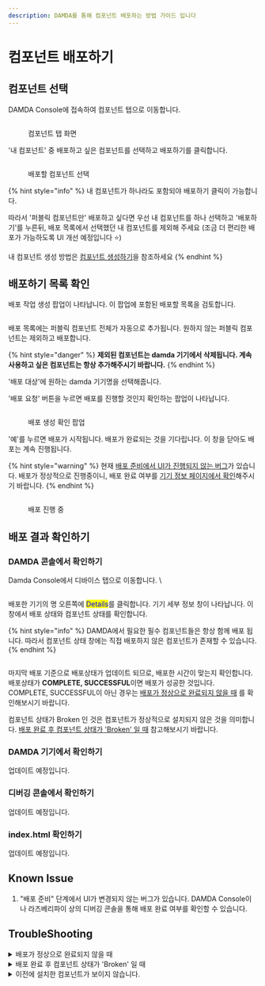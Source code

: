 ```yaml
---
description: DAMDA를 통해 컴포넌트 배포하는 방법 가이드 입니다
---
```


# 컴포넌트 배포하기

## 컴포넌트 선택

DAMDA Console에 접속하여 컴포넌트 탭으로 이동합니다.

<figure><img src="../../../.gitbook/assets/image (7) (2).png" alt=""><figcaption><p>컴포넌트 탭 화면</p></figcaption></figure>

'내 컴포넌트' 중 배포하고 싶은 컴포넌트를 선택하고 배포하기를 클릭합니다.

<figure><img src="../../../.gitbook/assets/image (3).png" alt=""><figcaption><p>배포할  컴포넌트 선택</p></figcaption></figure>

{% hint style="info" %}
내 컴포넌트가 하나라도 포함되야 배포하기 클릭이 가능합니다.&#x20;

따라서 '퍼블릭 컴포넌트만' 배포하고 싶다면 우선 내 컴포넌트를 하나 선택하고 '배포하기'를 누른뒤, 배포 목록에서 선택했던 내 컴포넌트를 제외해 주세요 (조금 더 편리한 배포가 가능하도록 UI 개선 예정입니다 :star:)

내 컴포넌트 생성 방법은 [컴포넌트 생성하기](undefined.md)을 참조하세요
{% endhint %}

## 배포하기 목록 확인

배포 작업 생성 팝업이 나타납니다. 이 팝업에 포함된 배포할 목록을 검토합니다.

<figure><img src="../../../.gitbook/assets/image (39).png" alt=""><figcaption></figcaption></figure>

배포 목록에는 퍼블릭 컴포넌트 전체가 자동으로 추가됩니다. 원하지 않는 퍼블릭 컴포넌트는 제외하고 배포합니다.

{% hint style="danger" %}
**제외된 컴포넌트는 damda 기기에서 삭제됩니다. 계속 사용하고 싶은 컴포넌트는 항상 추가해주시기 바랍니다.**
{% endhint %}

'배포 대상'에 원하는 damda 기기명을 선택해줍니다.&#x20;

'배포 요청' 버튼을 누르면 배포를 진행할 것인지 확인하는 팝업이 나타납니다.

<figure><img src="../../../.gitbook/assets/image (8).png" alt=""><figcaption><p>배포 생성 확인 팝업</p></figcaption></figure>

'예'를 누르면 배포가 시작됩니다. 배포가 완료되는 것을 기다립니다. 이 창을 닫아도 배포는 계속 진행됩니다.

{% hint style="warning" %}
현재 [배포 준비에서 UI가 진행되지 않는 버그](undefined-1.md#known-issue)가 있습니다. 배포가 정상적으로 진행중이니, 배포 완료 여부를 [기기 정보 페이지에서 확인](undefined-1.md#damda)해주시기 바랍니다.
{% endhint %}

<figure><img src="../../../.gitbook/assets/image (7) (6).png" alt=""><figcaption><p>배포 진행 중</p></figcaption></figure>

## 배포 결과 확인하기

### DAMDA 콘솔에서 확인하기&#x20;

Damda Console에서 디바이스 탭으로 이동합니다. \


<figure><img src="../../../.gitbook/assets/image (31).png" alt=""><figcaption></figcaption></figure>

배포한 기기의 명 오른쪽에 <mark style="color:blue;">Details</mark>를 클릭합니다. 기기 세부 정보 창이 나타납니다. 이 창에서 배포 상태와 컴포넌트 상태를 확인합니다.

{% hint style="info" %}
DAMDA에서 필요한 필수 컴포넌트들은 항상 함께 배포 됩니다. 따라서 컴포넌트 상태 창에는 직접 배포하지 않은 컴포넌트가 존재할 수 있습니다.
{% endhint %}

<figure><img src="../../../.gitbook/assets/image (14).png" alt=""><figcaption></figcaption></figure>

마지막 배포 기준으로 배포상태가 업데이트 되므로, 배포한 시간이 맞는지 확인합니다. \
배포상태가 **COMPLETE, SUCCESSFUL**이면 배포가 성공한 것입니다. \
COMPLETE, SUCCESSFUL이 아닌 경우는 [배포가 정상으로 완료되지 않을 때](undefined-1.md#undefined-4) 를 확인해보시기 바랍니다.

컴포넌트 상태가 Broken 인 것은 컴포넌트가 정상적으로 설치되지 않은 것을 의미합니다. [배포 완료 후 컴포넌트 상태가 'Broken' 일 때](undefined-1.md#broken)  참고해보시기 바랍니다.

### DAMDA 기기에서 확인하기

업데이트 예정입니다.

### 디버깅 콘솔에서 확인하기

업데이트 예정입니다.

### index.html 확인하기

업데이트 예정입니다.



## Known Issue

1. "배포 준비" 단계에서 UI가 변경되지 않는 버그가 있습니다. DAMDA Console이나 라즈베리파이 상의 디버깅 콘솔을 통해 배포 완료 여부를 확인할 수 있습니다.

## TroubleShooting

<details>

<summary>배포가 정상으로 완료되지 않을 때</summary>

다양한 원인으로 배포가 실패할 수 있습니다.&#x20;

우선 damda 기기(라즈베리파이)가 **인터넷에 접속되어 있는지** 확인합니다.&#x20;

만약 **기기를 부팅한지 얼마 안됐다면**, 아직 damda가 실행 준비중일 수 있습니다. 5분정도 기다렸다가 다시 시도해주세요.&#x20;

위와 같은 상황이 아닌데도 배포가 실패했다면 **지원이 필요한 상황**입니다. damda 기기에서 디버깅 콘솔을 통해 이슈 전송을 해주세요

</details>

<details>

<summary>배포 완료 후 컴포넌트 상태가 'Broken' 일 때 </summary>

컴포넌트에 정의된 스크립트들을 실행하던 도중 에러가 발생하면 Broken 상태가 됩니다. 다양한 원인이 있으나 아래와 같은 케이스에 해당하는지 확인 할 수 있습니다.

* 스크립트경로에 zip파일명이 빠진 경우:  \
  "{root}/zip파일명/코드파일경로" 로 작성되어야 합니다. [컴포넌트 배포 따라하기](../../../quick-start/hello-damda.md#3.-zip-damda)에서 간단한 예제를 확인할 수 있습니다.
* 코드에 올린 'zip 파일명'과 스크립트 경로상 'zip 파일명'이 동일하지 않은 경우:\
  경로 문제가 생겨 코드가 정상적으로 실행되지 않을 수 있습니다. 업로드한 파일명과 스크립트를 다시 한번 확인 부탁드립니다.
* zip 파일 압축 해제 했을 때, 실행파일 경로가 바로 존재하지 않는 경우:
  * 예시\
    <mark style="color:green;">(정상)</mark> hellodamda.zip 해제 -> hellodamda/app.py  \
    <mark style="color:red;">(에러)</mark> hellodamda.zip 해제 -> hellodamda/hellodamda/app.py

</details>

<details>

<summary>이전에 설치한 컴포넌트가 보이지 않습니다.</summary>

사라진 컴포넌트가 배포에 포함되었는지 다시 한번 확인 합니다. 배포 시 선택하지 않은 컴포넌트들은, 디바이스에서 삭제 됩니다. 디바이스에서 계속 사용할 컴포넌트는 항상 배포에 포함시켜주어야 합니다.

</details>
